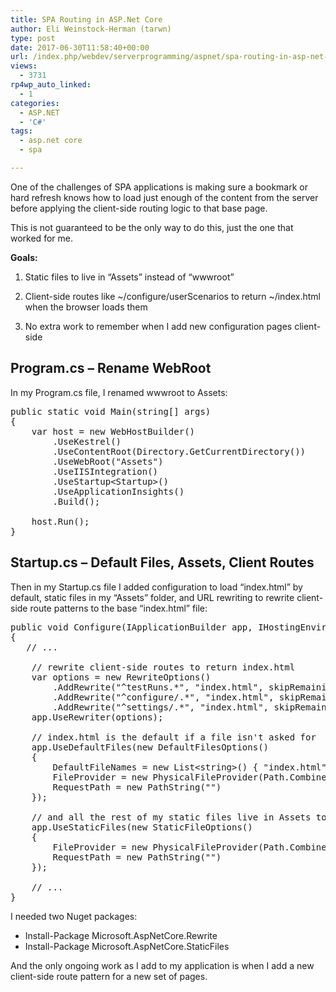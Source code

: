 ```yaml
---
title: SPA Routing in ASP.Net Core
author: Eli Weinstock-Herman (tarwn)
type: post
date: 2017-06-30T11:58:40+00:00
url: /index.php/webdev/serverprogramming/aspnet/spa-routing-in-asp-net-core/
views:
  - 3731
rp4wp_auto_linked:
  - 1
categories:
  - ASP.NET
  - 'C#'
tags:
  - asp.net core
  - spa

---
```

One of the challenges of SPA applications is making sure a bookmark or hard refresh knows how to load just enough of the content from the server before applying the client-side routing logic to that base page.

This is not guaranteed to be the only way to do this, just the one that worked for me.

**Goals:**
  
1. Static files to live in &#8220;Assets&#8221; instead of &#8220;wwwroot&#8221;
  
2. Client-side routes like ~/configure/userScenarios to return ~/index.html when the browser loads them
  
3. No extra work to remember when I add new configuration pages client-side

## Program.cs &#8211; Rename WebRoot

In my Program.cs file, I renamed wwwroot to Assets:

<pre>public static void Main(string[] args)
{
    var host = new WebHostBuilder()
        .UseKestrel()
        .UseContentRoot(Directory.GetCurrentDirectory())
        .UseWebRoot("Assets")
        .UseIISIntegration()
        .UseStartup&lt;Startup&gt;()
        .UseApplicationInsights()
        .Build();

    host.Run();
}</pre>

## Startup.cs &#8211; Default Files, Assets, Client Routes

Then in my Startup.cs file I added configuration to load &#8220;index.html&#8221; by default, static files in my &#8220;Assets&#8221; folder, and URL rewriting to rewrite client-side route patterns to the base &#8220;index.html&#8221; file:

<pre>public void Configure(IApplicationBuilder app, IHostingEnvironment env, ILoggerFactory loggerFactory)
{
   // ...

    // rewrite client-side routes to return index.html
    var options = new RewriteOptions()
        .AddRewrite("^testRuns.*", "index.html", skipRemainingRules: true)
        .AddRewrite("^configure/.*", "index.html", skipRemainingRules: true)
        .AddRewrite("^settings/.*", "index.html", skipRemainingRules: true);
    app.UseRewriter(options);

    // index.html is the default if a file isn't asked for
    app.UseDefaultFiles(new DefaultFilesOptions()
    {
        DefaultFileNames = new List&lt;string&gt;() { "index.html" },
        FileProvider = new PhysicalFileProvider(Path.Combine(Directory.GetCurrentDirectory(), @"Assets")),
        RequestPath = new PathString("")
    });

    // and all the rest of my static files live in Assets too
    app.UseStaticFiles(new StaticFileOptions()
    {
        FileProvider = new PhysicalFileProvider(Path.Combine(Directory.GetCurrentDirectory(), @"Assets")),
        RequestPath = new PathString("")
    });

    // ...
}</pre>

I needed two Nuget packages:

  * Install-Package Microsoft.AspNetCore.Rewrite
  * Install-Package Microsoft.AspNetCore.StaticFiles

And the only ongoing work as I add to my application is when I add a new client-side route pattern for a new set of pages.